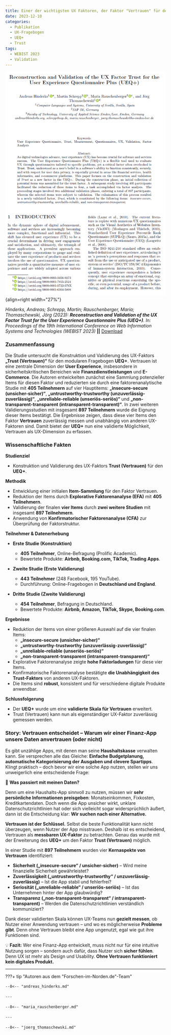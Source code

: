 ```yaml
---
title: Einer der wichtigsten UX Faktoren, der Faktor "Vertrauen" für den UEQ+
date: 2023-12-10
categories:
  - Publikation
  - UX-Fragebogen
  - UEQ+
  - Trust
tags:
  - WEBIST 2023
  - Validation
---
```

![Artikel Factor Trust](assets/2023-article-trust.PNG){align=right width="27%"}

*Hinderks, Andreas; Schrepp, Martin; Rauschenberger, Maria; Thomaschewski, Jörg (2023): __Reconstruction and Validation of the UX Factor Trust for the User Experience Questionnaire Plus (UEQ+)__. In: Proceedings of the 19th International Conference on Web Information Systems and Technologies (WEBIST 2023)* **||** [Download](https://www.scitepress.org/Papers/2023/121867/121867.pdf)


### Zusammenfassung

Die Studie untersucht die Konstruktion und Validierung des UX-Faktors **„Trust (Vertrauen)“** für den modularen Fragebogen **UEQ+**. Vertrauen ist eine zentrale Dimension der **User Experience**, insbesondere in sicherheitskritischen Bereichen wie **Finanzdienstleistungen** und **E-Commerce**. Die Autoren entwickelten zunächst eine Sammlung potenzieller Items für diesen Faktor und reduzierten sie durch eine faktorenanalytische Studie mit **405 Teilnehmern** auf vier Hauptitems: **„insecure-secure (unsicher-sicher)“**, **„untrustworthy-trustworthy (unzuverlässig-zuverlässig)“**, **„unreliable-reliable (unseriös-seriös)“** und **„non-transparent-transparent (intransparent-transparent)“**. In zwei weiteren Validierungsstudien mit insgesamt **897 Teilnehmern** wurde die Eignung dieser Items bestätigt. Die Ergebnisse zeigen, dass diese vier Items den Faktor **Vertrauen** zuverlässig messen und unabhängig von anderen UX-Faktoren sind. Damit bietet der **UEQ+** nun eine validierte Möglichkeit, Vertrauen als UX-Dimension zu erfassen.  

<!-- more -->


### Wissenschaftliche Fakten  

**Studienziel** 

- Konstruktion und Validierung des UX-Faktors **Trust (Vertrauen)** für den **UEQ+**.  

**Methodik** 

- Entwicklung einer initialen **Item-Sammlung** für den Faktor Vertrauen.  
- Reduktion der Items durch **Explorative Faktorenanalyse (EFA)** mit **405 Teilnehmern**.  
- Validierung der finalen **vier Items** durch **zwei weitere Studien** mit insgesamt **897 Teilnehmern**.  
- Anwendung von **Konfirmatorischer Faktorenanalyse (CFA)** zur Überprüfung der Faktorstruktur.  

**Teilnehmer & Datenerhebung**  

- **Erste Studie (Konstruktion)**  
    - **405 Teilnehmer**, Online-Befragung (Prolific Academic).  
    - Bewertete Produkte: **Airbnb, Booking.com, TikTok, Trading Apps**.  

- **Zweite Studie (Erste Validierung)**  
    - **443 Teilnehmer** (248 Facebook, 195 YouTube).  
    - Durchführung: Online-Fragebogen in **Deutschland und England**.  

- **Dritte Studie (Zweite Validierung)**  
    - **454 Teilnehmer**, Befragung in Deutschland.  
    - Bewertete Produkte: **Airbnb, Amazon, TikTok, Skype, Booking.com**.  

**Ergebnisse**  

- Reduktion der Items von einer größeren Auswahl auf die vier finalen Items:  
    - **„insecure-secure (unsicher-sicher)“**  
    - **„untrustworthy-trustworthy (unzuverlässig-zuverlässig)“**  
    - **„unreliable-reliable (unseriös-seriös)“**  
    - **„non-transparent-transparent (intransparent-transparent)“**  
- Explorative Faktorenanalyse zeigte **hohe Faktorladungen** für diese vier Items.  
- Konfirmatorische Faktorenanalyse bestätigte **die Unabhängigkeit des Trust-Faktors** von anderen UX-Faktoren.  
- Die Items sind **robust**, konsistent und für verschiedene digitale Produkte anwendbar.  

**Schlussfolgerung**  

- Der **UEQ+** wurde um eine **validierte Skala für Vertrauen** erweitert.  
- Trust (Vertrauen) kann nun als eigenständiger UX-Faktor zuverlässig gemessen werden.  


### Story: Vertrauen entscheidet – Warum wir einer Finanz-App unsere Daten anvertrauen (oder nicht)  

Es gibt unzählige Apps, mit denen man seine **Haushaltskasse** verwalten kann. Sie versprechen alle das Gleiche: **Einfache Budgetplanung, automatische Kategorisierung der Ausgaben und clevere Spartipps**. Klingt praktisch – doch bevor wir eine solche App nutzen, stellen wir uns unweigerlich eine entscheidende Frage:  

💭 **Was passiert mit meinen Daten?**  

Denn um eine Haushalts-App sinnvoll zu nutzen, müssen wir **sehr persönliche Informationen preisgeben**: Monatseinkommen, Fixkosten, Kreditkartendaten. Doch wenn die App unsicher wirkt, unklare Datenschutzrichtlinien hat oder sich vielleicht sogar widersprüchlich äußert, dann ist die Entscheidung klar: **Wir suchen nach einer Alternative.**  

**Vertrauen ist der Schlüssel.** Selbst die beste Funktionalität kann nicht überzeugen, wenn Nutzer der App misstrauen. Deshalb ist es entscheidend, Vertrauen als **messbaren UX-Faktor** zu betrachten. Genau das wurde mit der Erweiterung des **UEQ+** um den Faktor **Trust (Vertrauen)** möglich.  

In einer Studie mit **897 Teilnehmern** wurden vier **Kernaspekte von Vertrauen** identifiziert:  

- **Sicherheit („insecure-secure“ / unsicher-sicher)** – Wird meine finanzielle Sicherheit gewährleistet?  
- **Zuverlässigkeit („untrustworthy-trustworthy“ / unzuverlässig-zuverlässig)** – Ist die App stabil und fehlerfrei?  
- **Seriosität („unreliable-reliable“ / unseriös-seriös)** – Ist das Unternehmen hinter der App glaubwürdig?  
- **Transparenz („non-transparent-transparent“ / intransparent-transparent)** – Werden die Datenschutzrichtlinien verständlich kommuniziert?  

Dank dieser validierten Skala können UX-Teams nun **gezielt messen**, ob Nutzer einer Anwendung vertrauen – und wo es möglicherweise **Probleme gibt**. Denn ohne Vertrauen bleibt eine App ungenutzt, egal wie gut ihre Funktionen sind.  

💡 **Fazit:** Wer eine Finanz-App entwickelt, muss nicht nur für eine intuitive Nutzung sorgen – sondern auch dafür, dass Nutzer sich **sicher fühlen**. Denn UX ist mehr als Design und Usability. **Ohne Vertrauen funktioniert kein digitales Produkt.**  

---

???+ tip "Autoren aus dem "Forschen-im-Norden.de"-Team"

    
    --8<-- "andreas_hinderks.md"

    --- 
    
    --8<-- "maria_rauschenberger.md"

    ---
    
    --8<-- "joerg_thomaschewski.md"


